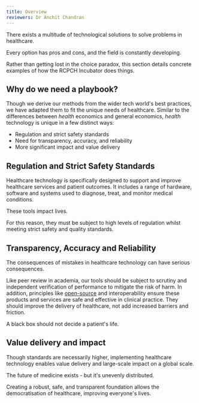 ```yaml
---
title: Overview
reviewers: Dr Anchit Chandran
---
```


There exists a multitude of technological solutions to solve problems in healthcare.

Every option has pros and cons, and the field is constantly developing.

Rather than getting lost in the choice paradox, this section details concrete examples of how the RCPCH Incubator does things.

## Why do we need a playbook?

Though we derive our methods from the wider tech world's best practices, we have adapted them to fit the unique needs of healthcare. Similar to the differences between *health* economics and general economics, *health* technology is unique in a few distinct ways:

- Regulation and strict safety standards
- Need for transparency, accuracy, and reliability
- More significant impact and value delivery

## Regulation and Strict Safety Standards

Healthcare technology is specifically designed to support and improve healthcare services and patient outcomes. It includes a range of hardware, software and systems used to diagnose, treat, and monitor medical conditions.

These tools impact lives.

For this reason, they must be subject to high levels of regulation whilst meeting strict safety and quality standards.

## Transparency, Accuracy and Reliability

The consequences of mistakes in healthcare technology can have serious consequences.

Like peer review in academia, our tools should be subject to scrutiny and independent verification of performance to mitigate the risk of harm. In addition, principles like [open-source](../principles/open-source.md) and interoperability ensure these products and services are safe and effective in clinical practice. They should improve the delivery of healthcare, not add increased barriers and friction.

A black box should not decide a patient's life.

## Value delivery and impact

Though standards are necessarily higher, implementing healthcare technology enables value delivery and large-scale impact on a global scale.

The future of medicine exists - but it's unevenly distributed. 

Creating a robust, safe, and transparent foundation allows the democratisation of healthcare, improving everyone's lives.
